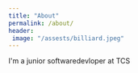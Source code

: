 ```yaml
---
title: "About"
permalink: /about/
header:
 image: "/assests/billiard.jpeg"
---
```


I'm a junior softwaredevloper at TCS